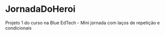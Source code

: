 # JornadaDoHeroi
Projeto 1 do curso na Blue EdTech - Mini jornada com laços de repetição e condicionais
